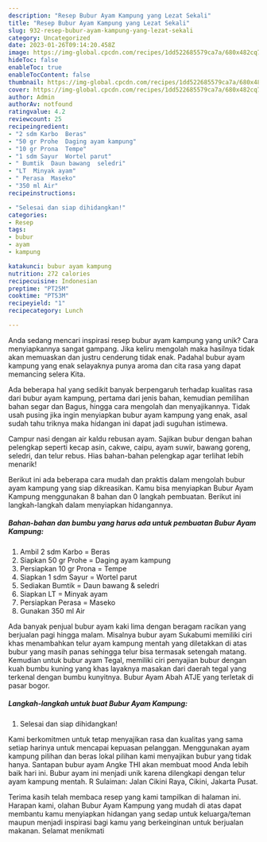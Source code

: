 ```yaml
---
description: "Resep Bubur Ayam Kampung yang Lezat Sekali"
title: "Resep Bubur Ayam Kampung yang Lezat Sekali"
slug: 932-resep-bubur-ayam-kampung-yang-lezat-sekali
category: Uncategorized
date: 2023-01-26T09:14:20.458Z
image: https://img-global.cpcdn.com/recipes/1dd522685579ca7a/680x482cq70/bubur-ayam-kampung-foto-resep-utama.jpg
hideToc: false
enableToc: true
enableTocContent: false
thumbnail: https://img-global.cpcdn.com/recipes/1dd522685579ca7a/680x482cq70/bubur-ayam-kampung-foto-resep-utama.jpg
cover: https://img-global.cpcdn.com/recipes/1dd522685579ca7a/680x482cq70/bubur-ayam-kampung-foto-resep-utama.jpg
author: Admin
authorAv: notfound
ratingvalue: 4.2
reviewcount: 25
recipeingredient:
- "2 sdm Karbo  Beras"
- "50 gr Prohe  Daging ayam kampung"
- "10 gr Prona  Tempe"
- "1 sdm Sayur  Wortel parut"
- " Bumtik  Daun bawang  seledri"
- "LT  Minyak ayam"
- " Perasa  Maseko"
- "350 ml Air"
recipeinstructions:

- "Selesai dan siap dihidangkan!"
categories:
- Resep
tags:
- bubur
- ayam
- kampung

katakunci: bubur ayam kampung 
nutrition: 272 calories
recipecuisine: Indonesian
preptime: "PT25M"
cooktime: "PT53M"
recipeyield: "1"
recipecategory: Lunch

---
```





Anda sedang mencari inspirasi resep bubur ayam kampung yang unik? Cara menyiapkannya sangat gampang. Jika keliru mengolah maka hasilnya tidak akan memuaskan dan justru cenderung tidak enak. Padahal bubur ayam kampung yang enak selayaknya punya aroma dan cita rasa yang dapat memancing selera Kita.





Ada beberapa hal yang sedikit banyak berpengaruh terhadap kualitas rasa dari bubur ayam kampung, pertama dari jenis bahan, kemudian pemilihan bahan segar dan Bagus, hingga cara mengolah dan menyajikannya. Tidak usah pusing jika ingin menyiapkan bubur ayam kampung yang enak,      asal sudah tahu triknya maka hidangan ini dapat jadi suguhan istimewa.














Campur nasi dengan air kaldu rebusan ayam. Sajikan bubur dengan bahan pelengkap seperti kecap asin, cakwe, caipu, ayam suwir, bawang goreng, seledri, dan telur rebus. Hias bahan-bahan pelengkap agar terlihat lebih menarik!






Berikut ini ada beberapa cara mudah dan praktis dalam mengolah bubur ayam kampung yang siap dikreasikan. Kamu bisa menyiapkan Bubur Ayam Kampung menggunakan 8 bahan dan 0 langkah pembuatan. Berikut ini langkah-langkah dalam menyiapkan hidangannya.

<!--inarticleads1-->

##### Bahan-bahan dan bumbu yang harus ada untuk pembuatan Bubur Ayam Kampung:

1. Ambil 2 sdm Karbo = Beras
1. Siapkan 50 gr Prohe = Daging ayam kampung
1. Persiapkan 10 gr Prona = Tempe
1. Siapkan 1 sdm Sayur = Wortel parut
1. Sediakan  Bumtik = Daun bawang &amp; seledri
1. Siapkan LT = Minyak ayam
1. Persiapkan  Perasa = Maseko
1. Gunakan 350 ml Air


Ada banyak penjual bubur ayam kaki lima dengan beragam racikan yang berjualan pagi hingga malam. Misalnya bubur ayam Sukabumi memiliki ciri khas menambahkan telur ayam kampung mentah yang diletakkan di atas bubur yang masih panas sehingga telur bisa termasak setengah matang. Kemudian untuk bubur ayam Tegal, memiliki ciri penyajian bubur dengan kuah bumbu kuning yang khas layaknya masakan dari daerah tegal yang terkenal dengan bumbu kunyitnya. Bubur Ayam Abah ATJE yang terletak di pasar bogor. 

<!--inarticleads2-->

##### Langkah-langkah untuk buat Bubur Ayam Kampung:


1. Selesai dan siap dihidangkan!

Kami berkomitmen untuk tetap menyajikan rasa dan kualitas yang sama setiap harinya untuk mencapai kepuasan pelanggan. Menggunakan ayam kampung pilihan dan beras lokal pilihan kami menyajikan bubur yang tidak hanya. Santapan bubur ayam Angke THI akan membuat mood Anda lebih baik hari ini. Bubur ayam ini menjadi unik karena dilengkapi dengan telur ayam kampung mentah. R Sulaiman: Jalan Cikini Raya, Cikini, Jakarta Pusat. 

Terima kasih telah membaca resep yang kami tampilkan di halaman ini. Harapan kami, olahan Bubur Ayam Kampung yang mudah di atas dapat membantu kamu menyiapkan hidangan yang sedap untuk keluarga/teman maupun menjadi inspirasi bagi kamu yang berkeinginan untuk berjualan makanan. Selamat menikmati
